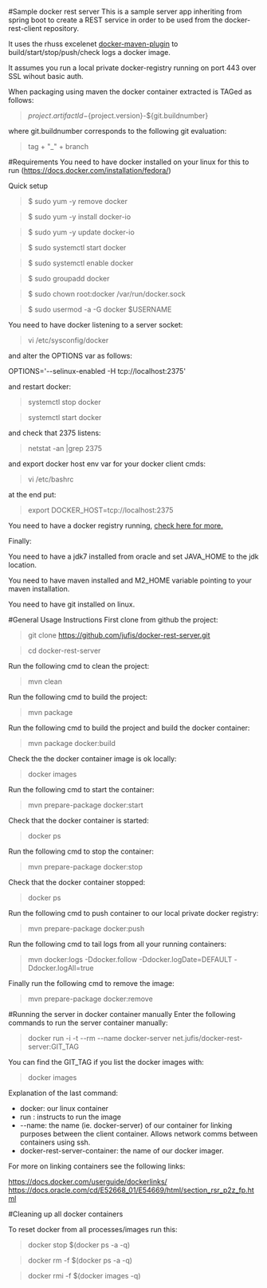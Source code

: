 #Sample docker rest server
This is a sample server app inheriting from spring boot to create a REST service in order to be used from the docker-rest-client repository.

It uses the rhuss excelenet [docker-maven-plugin](https://github.com/rhuss/docker-maven-plugin "rhuss docker-maven-plugin") to build/start/stop/push/check logs a docker image. 

It assumes you run a local private docker-registry running on port 443 over SSL wihout basic auth.

When packaging using maven the docker container extracted is TAGed as follows:

> ${project.artifactId}-${project.version}-${git.buildnumber}

where git.buildnumber corresponds to the following git evaluation:

> tag + "_" + branch

#Requirements
You need to have docker installed on your linux for this to run (https://docs.docker.com/installation/fedora/)

Quick setup

>$ sudo yum -y remove docker

>$ sudo yum -y install docker-io

>$ sudo yum -y update docker-io

>$ sudo systemctl start docker

>$ sudo systemctl enable docker

>$ sudo groupadd docker

>$ sudo chown root:docker /var/run/docker.sock

>$ sudo usermod -a -G docker $USERNAME

You need to have docker listening to a server socket:

>vi /etc/sysconfig/docker

and alter the OPTIONS var as follows:

OPTIONS='--selinux-enabled -H tcp://localhost:2375'

and restart docker:

>systemctl stop docker

>systemctl start docker

and check that 2375 listens:

>netstat -an |grep 2375

and export docker host env var for your docker client cmds:

>vi /etc/bashrc

at the end put:

>export DOCKER_HOST=tcp://localhost:2375 

You need to have a docker registry running, [check here for more.](REGISTRY.md)

Finally:

You need to have a jdk7 installed from oracle and set JAVA_HOME to the jdk location.

You need to have maven installed and M2_HOME variable pointing to your maven installation.

You need to have git installed on linux.

#General Usage Instructions
First clone from github the project:

>git clone https://github.com/jufis/docker-rest-server.git

>cd docker-rest-server

Run the following cmd to clean the project:

>mvn clean

Run the following cmd to build the project:

>mvn package

Run the following cmd to build the project and build the docker container:

>mvn package docker:build

Check the the docker container image is ok locally:

>docker images

Run the following cmd to start the container:

>mvn prepare-package docker:start

Check that the docker container is started:

>docker ps

Run the following cmd to stop the container:

>mvn prepare-package docker:stop

Check that the docker container stopped:

>docker ps

Run the following cmd to push container to our local private docker registry:

>mvn prepare-package docker:push

Run the following cmd to tail logs from all your running containers:

>mvn docker:logs -Ddocker.follow -Ddocker.logDate=DEFAULT -Ddocker.logAll=true

Finally run the following cmd to remove the image:

>mvn prepare-package docker:remove

#Running the server in docker container manually
Enter the following commands to run the server container manually:

> docker run -i -t --rm --name docker-server net.jufis/docker-rest-server:GIT_TAG

You can find the GIT_TAG if you list the docker images with:

> docker images

Explanation of the last command:

* docker: our linux container
* run   : instructs to run the image 
* --name: the name (ie. docker-server) of our container for linking purposes between the client container. Allows network comms between containers using ssh.
* docker-rest-server-container: the name of our docker imager.

For more on linking containers see the following links:

<a href=https://docs.docker.com/userguide/dockerlinks/>https://docs.docker.com/userguide/dockerlinks/</a>
<br/>
<a href=https://docs.oracle.com/cd/E52668_01/E54669/html/section_rsr_p2z_fp.html>https://docs.oracle.com/cd/E52668_01/E54669/html/section_rsr_p2z_fp.html</a>

#Cleaning up all docker containers

To reset docker from all processes/images run this:

> docker stop $(docker ps -a -q)

>docker rm -f $(docker ps -a -q)

>docker rmi -f $(docker images -q)
